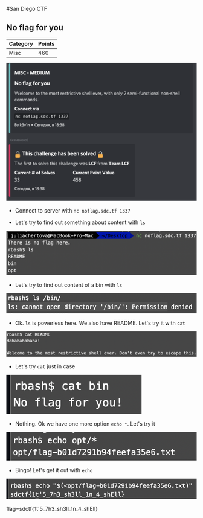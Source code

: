 #San Diego CTF
## No flag for you

Category | Points 
--- | --- 
Misc| 460

![screen](public/noflag.png)

- Connect to server with `nc noflag.sdc.tf 1337`

- Let's try to find out something about content with `ls`

![screen](public/noflag_1.png)

- Let's try to find out content of a bin with `ls`

![screen](public/noflag_3.png)

- Ok. `ls` is powerless here. We also have README. Let's try it with `cat`

![screen](public/noflag_4.png)

- Let's try `cat` just in case

![screen](public/noflag_5.png)

- Nothing. Ok we have one more option `echo *`. Let's try it

![screen](public/noflag_6.png)

- Bingo! Let's get it out with `echo`

![screen](public/noflag_8.png)

flag=sdctf{1t'5_7h3_sh3ll_1n_4_shEll}
